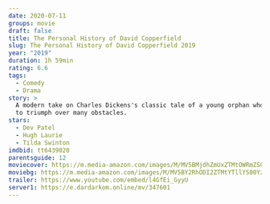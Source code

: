 ```yaml
---
date: 2020-07-11
groups: movie
draft: false
title: The Personal History of David Copperfield
slug: The Personal History of David Copperfield 2019
year: "2019"
duration: 1h 59min
rating: 6.6
tags:
  - Comedy
  - Drama
story: >
  A modern take on Charles Dickens's classic tale of a young orphan who is able
  to triumph over many obstacles.
stars:
  - Dev Patel
  - Hugh Laurie
  - Tilda Swinton
imdbid: tt6439020
parentsguide: 12
moviecover: https://m.media-amazon.com/images/M/MV5BMjdhZmUxZTMtOWRmZS00ZmY0LTgxMzMtZjRjZDg2MTExY2IyXkEyXkFqcGdeQXVyMTkxNjUyNQ@@._V1_FMjpg_UX1001_.jpg
moviebg: https://m.media-amazon.com/images/M/MV5BY2RhODI2ZTMtYTllYS00YzYyLTk2NzktZDQ2YmYwNWRiMjcxXkEyXkFqcGdeQXVyNjU1NzU3MzE@._V1_SY1000_CR0,0,1333,1000_AL_.jpg
trailer: https://www.youtube.com/embed/l4GfEi_GyyU
server1: https://e.dardarkom.online/mv/347601
---
```

